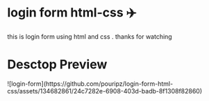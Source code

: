 # login form html-css ✈️

this is login form using html and css .
thanks for watching

<h1> Desctop Preview </h1>
![login-form](https://github.com/pouripz/login-form-html-css/assets/134682861/24c7282e-6908-403d-badb-8f1308f82860)
